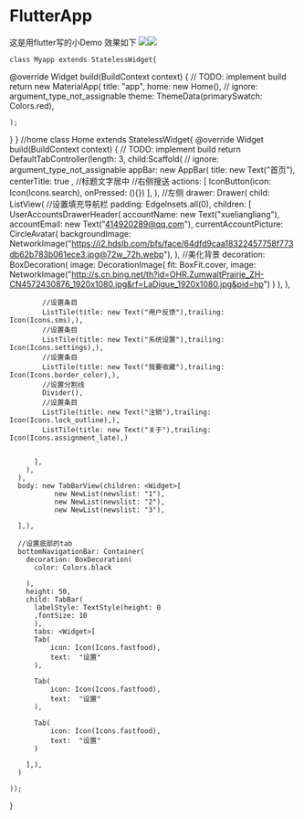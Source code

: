 # FlutterApp
  这是用flutter写的小Demo 效果如下
![](https://i.imgur.com/gJI54Xa.jpg)![](https://i.imgur.com/2dxiq85.jpg)

    class Myapp extends StatelessWidget{
  @override
  Widget build(BuildContext context) {
    // TODO: implement build
    return  new MaterialApp(
      title: "app",
      home: new Home(),
      // ignore: argument_type_not_assignable
      theme: ThemeData(primarySwatch: Colors.red),

    );
  }
}
//home
class Home extends StatelessWidget{
  @override
  Widget build(BuildContext context) {
    // TODO: implement build
    return DefaultTabController(length: 3, child:Scaffold(
      // ignore: argument_type_not_assignable
      appBar: new AppBar(
        title: new Text("首页"),
        centerTitle: true ,  //标题文字居中
        //右侧搜送
        actions: <Widget>[
          IconButton(icon: Icon(Icons.search), onPressed: (){})
        ],
      ),
      //左侧
      drawer: Drawer(
        child: ListView(
          //设置填充导航栏
          padding: EdgeInsets.all(0),
          children: <Widget>[
            UserAccountsDrawerHeader(
              accountName: new Text("xueliangliang"),
              accountEmail: new Text("414920289@qq.com"),
              currentAccountPicture: CircleAvatar(
                backgroundImage: NetworkImage("https://i2.hdslb.com/bfs/face/64dfd9caa18322457758f773db62b783b061ece3.jpg@72w_72h.webp"),
              ),
              //美化背景
              decoration: BoxDecoration(
                  image: DecorationImage(
                      fit: BoxFit.cover,
                      image:
                      NetworkImage("http://s.cn.bing.net/th?id=OHR.ZumwaltPrairie_ZH-CN4572430876_1920x1080.jpg&rf=LaDigue_1920x1080.jpg&pid=hp")
                  )
              ),
            ),

            //设置条目
            ListTile(title: new Text("用户反馈"),trailing: Icon(Icons.sms),),
            //设置条目
            ListTile(title: new Text("系统设置"),trailing: Icon(Icons.settings),),
            //设置条目
            ListTile(title: new Text("我要收藏"),trailing: Icon(Icons.border_color),),
            //设置分割线
            Divider(),
            //设置条目
            ListTile(title: new Text("注销"),trailing: Icon(Icons.lock_outline),),
            ListTile(title: new Text("关于"),trailing: Icon(Icons.assignment_late),)


          ],
        ),
      ),
      body: new TabBarView(children: <Widget>[
               new NewList(newslist: "1"),
               new NewList(newslist: "2"),
               new NewList(newslist: "3"),

      ],),

      //设置底部的tab
      bottomNavigationBar: Container(
        decoration: BoxDecoration(
          color: Colors.black

        ),
        height: 50,
        child: TabBar(
          labelStyle: TextStyle(height: 0
          ,fontSize: 10
          ),
          tabs: <Widget>[
          Tab(
              icon: Icon(Icons.fastfood),
              text:  "设置"
          ),

          Tab(
              icon: Icon(Icons.fastfood),
              text:  "设置"
          ),

          Tab(
              icon: Icon(Icons.fastfood),
              text:  "设置"
          )

        ],),
      )

    ));
  }
